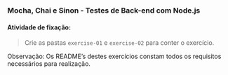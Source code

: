 ### Mocha, Chai e Sinon - Testes de Back-end com Node.js

####  Atividade de fixação:
> Crie as pastas `exercise-01` e `exercise-02` para conter o exercício.

Observação: Os README’s destes exercícios constam todos os requisitos necessários para realização.

